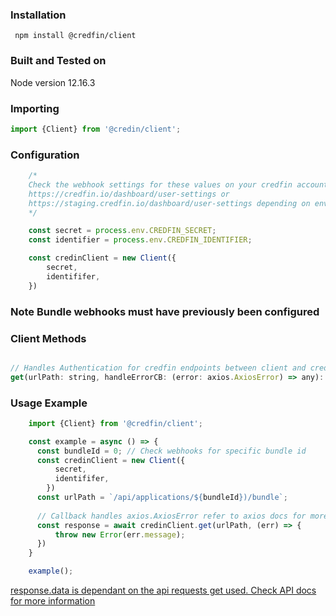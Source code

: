 ### Installation
```
 npm install @credfin/client 
 ```

### Built and Tested on
<p> Node version 12.16.3 </p>

### Importing
```javascript
import {Client} from '@credin/client';
```
### Configuration

```javascript
    /*
    Check the webhook settings for these values on your credfin account
    https://credfin.io/dashboard/user-settings or 
    https://staging.credfin.io/dashboard/user-settings depending on environment
    */

    const secret = process.env.CREDFIN_SECRET;
    const identifier = process.env.CREDFIN_IDENTIFIER;

    const credinClient = new Client({
        secret,
        identififer,
    })

```
### Note Bundle webhooks must have previously been configured


### Client Methods
```javascript

// Handles Authentication for credfin endpoints between client and credfin servers
get(urlPath: string, handleErrorCB: (error: axios.AxiosError) => any): axios.AxiosResponse

```
### Usage Example

```javascript
    import {Client} from '@credfin/client';

    const example = async () => {
      const bundleId = 0; // Check webhooks for specific bundle id
      const credinClient = new Client({
          secret,
          identififer,
        })
      const urlPath = `/api/applications/${bundleId})/bundle`;
  
      // Callback handles axios.AxiosError refer to axios docs for more info
      const response = await credinClient.get(urlPath, (err) => {
          throw new Error(err.message);
      }) 
    }

    example();

```
[response.data is dependant on the api requests get used. Check API docs for more information](https://credfin.io/api/docs/)


